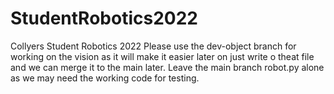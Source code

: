 # StudentRobotics2022
Collyers Student Robotics 2022
Please use the dev-object branch for working on the vision as it will make it easier later on just write o theat file and we can merge it to the main later. Leave the main branch robot.py alone as we may need the working code for testing.
